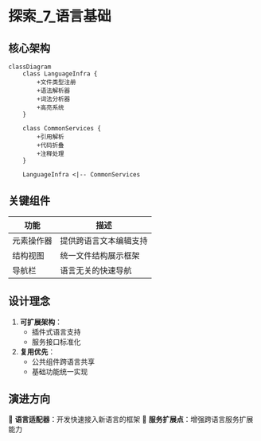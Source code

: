 # 探索_7_语言基础

## 核心架构
```mermaid
classDiagram
    class LanguageInfra {
        +文件类型注册
        +语法解析器
        +词法分析器
        +高亮系统
    }
    
    class CommonServices {
        +引用解析
        +代码折叠
        +注释处理
    }
    
    LanguageInfra <|-- CommonServices
```

## 关键组件
| 功能 | 描述 |
|------|------|
| 元素操作器 | 提供跨语言文本编辑支持 |
| 结构视图 | 统一文件结构展示框架 |
| 导航栏 | 语言无关的快速导航 |

## 设计理念
1. **可扩展架构**：
   - 插件式语言支持
   - 服务接口标准化
2. **复用优先**：
   - 公共组件跨语言共享
   - 基础功能统一实现

## 演进方向
🧩 **语言适配器**：开发快速接入新语言的框架
🔌 **服务扩展点**：增强跨语言服务扩展能力
